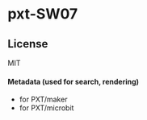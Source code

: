 # pxt-SW07

## License

MIT

#### Metadata (used for search, rendering)

* for PXT/maker
* for PXT/microbit
